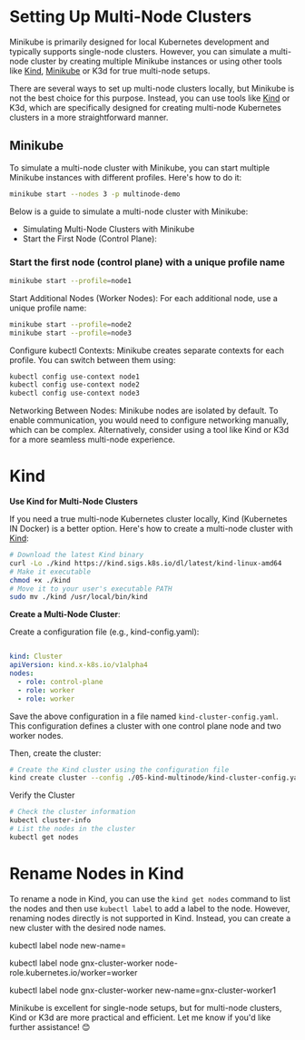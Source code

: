 # Setting Up Multi-Node Clusters

Minikube is primarily designed for local Kubernetes development and typically supports single-node clusters. However, you can simulate a multi-node cluster by creating multiple Minikube instances or using other tools like [Kind](https://kind.sigs.k8s.io/), [Minikube](https://minikube.sigs.k8s.io/docs/tutorials/multi_node/#hello-deployment.yaml) or K3d for true multi-node setups. 

There are several ways to set up multi-node clusters locally, but Minikube is not the best choice for this purpose. Instead, you can use tools like [Kind](https://kind.sigs.k8s.io/) or K3d, which are specifically designed for creating multi-node Kubernetes clusters in a more straightforward manner.


## Minikube

To simulate a multi-node cluster with Minikube, you can start multiple Minikube instances with different profiles. Here's how to do it:
```bash
minikube start --nodes 3 -p multinode-demo
```

Below is a guide to simulate a multi-node cluster with Minikube:

- Simulating Multi-Node Clusters with Minikube
- Start the First Node (Control Plane):

### Start the first node (control plane) with a unique profile name
```bash
minikube start --profile=node1
```

Start Additional Nodes (Worker Nodes): For each additional node, use a unique profile name:

```bash
minikube start --profile=node2
minikube start --profile=node3
```

Configure kubectl Contexts: Minikube creates separate contexts for each profile. You can switch between them using:

```bash
kubectl config use-context node1
kubectl config use-context node2
kubectl config use-context node3
```

Networking Between Nodes: Minikube nodes are isolated by default. To enable communication, you would need to configure networking manually, which can be complex. Alternatively, consider using a tool like Kind or K3d for a more seamless multi-node experience.


# Kind

**Use Kind for Multi-Node Clusters**

If you need a true multi-node Kubernetes cluster locally, Kind (Kubernetes IN Docker) is a better option. Here's how to create a multi-node cluster with [Kind](https://kind.sigs.k8s.io/):

```bash
# Download the latest Kind binary
curl -Lo ./kind https://kind.sigs.k8s.io/dl/latest/kind-linux-amd64
# Make it executable
chmod +x ./kind
# Move it to your user's executable PATH
sudo mv ./kind /usr/local/bin/kind
```

**Create a Multi-Node Cluster**: 

Create a configuration file (e.g., kind-config.yaml):
```yaml

kind: Cluster
apiVersion: kind.x-k8s.io/v1alpha4
nodes:
  - role: control-plane
  - role: worker
  - role: worker
```
Save the above configuration in a file named `kind-cluster-config.yaml`. This configuration defines a cluster with one control plane node and two worker nodes.


Then, create the cluster:
```bash
# Create the Kind cluster using the configuration file
kind create cluster --config ./05-kind-multinode/kind-cluster-config.yaml
```

Verify the Cluster
```bash
# Check the cluster information
kubectl cluster-info
# List the nodes in the cluster
kubectl get nodes
```
# Rename Nodes in Kind
To rename a node in Kind, you can use the `kind get nodes` command to list the nodes and then use `kubectl label` to add a label to the node. However, renaming nodes directly is not supported in Kind. Instead, you can create a new cluster with the desired node names.

kubectl label node <node-name> new-name=<desired-name>

kubectl label node gnx-cluster-worker node-role.kubernetes.io/worker=worker


kubectl label node gnx-cluster-worker new-name=gnx-cluster-worker1


Minikube is excellent for single-node setups, but for multi-node clusters, Kind or K3d are more practical and efficient. Let me know if you'd like further assistance! 😊